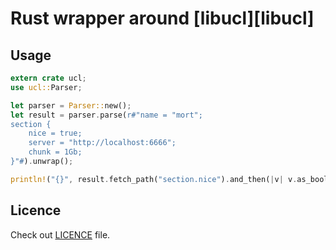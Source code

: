 # Rust wrapper around [libucl][libucl]

## Usage

```rust
extern crate ucl;
use ucl::Parser;

let parser = Parser::new();
let result = parser.parse(r#"name = "mort";
section {
    nice = true;
    server = "http://localhost:6666";
    chunk = 1Gb;
}"#).unwrap();

println!("{}", result.fetch_path("section.nice").and_then(|v| v.as_bool()));
```

## Licence

Check out [LICENCE](LICENCE) file.
